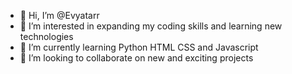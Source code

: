 - 👋 Hi, I’m @Evyatarr
- 👀 I’m interested in expanding my coding skills and learning new technologies 
- 🌱 I’m currently learning Python HTML CSS and Javascript
- 💞️ I’m looking to collaborate on new and exciting projects

<!---
Evyatarr/Evyatarr is a ✨ special ✨ repository because its `README.md` (this file) appears on your GitHub profile.
You can click the Preview link to take a look at your changes.
--->
